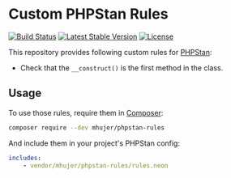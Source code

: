 # Custom PHPStan Rules

[![Build Status](https://travis-ci.org/mhujer/phpstan-rules.svg)](https://travis-ci.org/mhujer/phpstan-rules)
[![Latest Stable Version](https://poser.pugx.org/mhujer/phpstan-rules/v/stable)](https://packagist.org/packages/mhujer/phpstan-rules)
[![License](https://poser.pugx.org/mhujer/phpstan-rules/license)](https://packagist.org/packages/mhujer/phpstan-rules)

This repository provides following custom rules for [PHPStan](https://github.com/phpstan/phpstan):

* Check that the `__construct()` is the first method in the class.


## Usage

To use those rules, require them in [Composer](https://getcomposer.org/):

```bash
composer require --dev mhujer/phpstan-rules
```

And include them in your project's PHPStan config:

```yaml
includes:
    - vendor/mhujer/phpstan-rules/rules.neon
```
